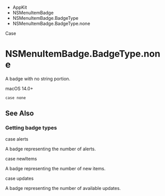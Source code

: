 

- AppKit
- NSMenuItemBadge
- NSMenuItemBadge.BadgeType
-  NSMenuItemBadge.BadgeType.none 

Case

# NSMenuItemBadge.BadgeType.none

A badge with no string portion.

macOS 14.0+

``` source
case none
```

## See Also

### Getting badge types

case alerts

A badge representing the number of alerts.

case newItems

A badge representing the number of new items.

case updates

A badge representing the number of available updates.

